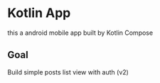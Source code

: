 # Kotlin App

this a android mobile app built by Kotlin Compose

## Goal

Build simple posts list view with auth (v2)
